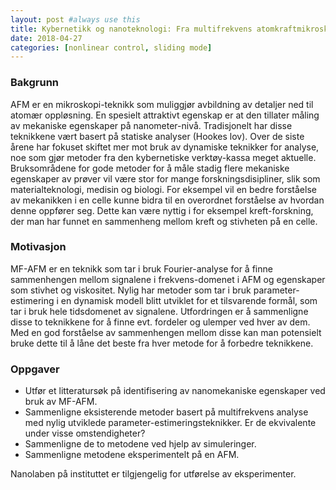 ```yaml
---
layout: post #always use this
title: Kybernetikk og nanoteknologi: Fra multifrekvens atomkraftmikroskopi (MF-AFM) til dynamiske modeller for identifisering av nanomekaniske egenskaper    #This becomes the title of the page
date: 2018-04-27
categories: [nonlinear control, sliding mode]
---
```


### Bakgrunn ###

AFM er en mikroskopi-teknikk som muliggjør avbildning av detaljer ned til atomær oppløsning. En spesielt attraktivt egenskap er at den tillater måling av mekaniske egenskaper på nanometer-nivå. Tradisjonelt har disse teknikkene vært basert på statiske analyser (Hookes lov). Over de siste årene har fokuset skiftet mer mot bruk av dynamiske teknikker for analyse, noe som gjør metoder fra den kybernetiske verktøy-kassa meget aktuelle. Bruksområdene for gode metoder for å måle stadig flere mekaniske egenskaper av prøver vil være stor for mange forskningsdisipliner, slik som materialteknologi, medisin og biologi. For eksempel vil en bedre forståelse av mekanikken i en celle kunne bidra til en overordnet forståelse av hvordan denne oppfører seg. Dette kan være nyttig i for eksempel kreft-forskning, der man har funnet en sammenheng mellom kreft og stivheten på en celle.

### Motivasjon ###
MF-AFM er en teknikk som tar i bruk Fourier-analyse for å finne sammenhengen mellom signalene i frekvens-domenet i AFM og egenskaper som stivhet og viskositet. Nylig har metoder som tar i bruk parameter-estimering i en dynamisk modell blitt utviklet for et tilsvarende formål, som tar i bruk hele tidsdomenet av signalene. Utfordringen er å sammenligne disse to teknikkene for å finne evt. fordeler og ulemper ved hver av dem. Med en god forståelse av sammenhengen mellom disse kan man potensielt bruke dette til å låne det beste fra hver metode for å forbedre teknikkene.

### Oppgaver ###
* Utfør et litteratursøk på identifisering av nanomekaniske egenskaper ved bruk av MF-AFM.
* Sammenligne eksisterende metoder basert på multifrekvens analyse med nylig utviklede parameter-estimeringsteknikker. Er de ekvivalente under visse omstendigheter?
* Sammenligne de to metodene ved hjelp av simuleringer.
* Sammenligne metodene eksperimentelt på en AFM.

Nanolaben på instituttet er tilgjengelig for utførelse av eksperimenter.
